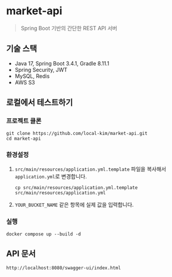 # market-api
> Spring Boot 기반의 간단한 REST API 서버

## 기술 스택
- Java 17, Spring Boot 3.4.1, Gradle 8.11.1
- Spring Security, JWT
- MySQL, Redis
- AWS S3

## 로컬에서 테스트하기
### 프로젝트 클론
```
git clone https://github.com/local-kim/market-api.git
cd market-api
```

### 환경설정
1. `src/main/resources/application.yml.template` 파일을 복사해서 `application.yml`로 변경합니다.
    ```
    cp src/main/resources/application.yml.template src/main/resources/application.yml
    ```
2. `YOUR_BUCKET_NAME` 같은 항목에 실제 값을 입력합니다.

### 실행
```
docker compose up --build -d
```

## API 문서
```
http://localhost:8080/swagger-ui/index.html
```